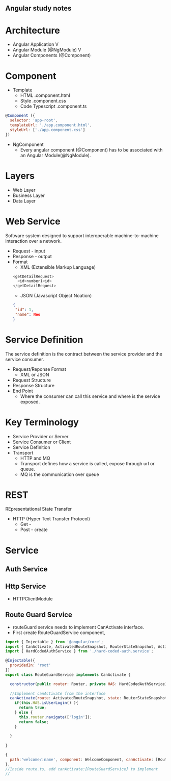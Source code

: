 ## Angular study notes

# Architecture
- Angular Application
  V
- Angular Module (@NgModule)
  V
- Angular Components (@Component)

# Component
- Template
  - HTML .component.html
  - Style .component.css
  - Code Typescript .component.ts

```javascript
@Component ({
  selector: 'app-root',
  templateUrl: './app.component.html',
  styleUrl: ['./app.component.css']
})
```

- NgComponent
  - Every angular component (@Component) has to be associated with an Angular Module(@NgModule). 
  
  
# Layers
- Web Layer
- Business Layer
- Data Layer


# Web Service
Software system designed to support interoperable machine-to-machine interaction over a network. 

- Request - input
- Response - output
- Format
  - XML (Extensible Markup Language)
  ```javascript
  <getDetailRequest>
    <id>number1<id>
  </getDetailRequest>
  ```
  - JSON (Javascript Object Noation)
  ```json
  {
   "id": 1,
   "name": Neo
  }
  ```
# Service Definition
The service definition is the contract between the service provider and the service consumer.
- Request/Reponse Format
  - XML or JSON
- Request Structure
- Response Structure
- End Point
  - Where the consumer can call this service and where is the service exposed. 

# Key Terminology
- Service Provider or Server
- Service Consumer or Client
- Service Definition
- Transport
  - HTTP and MQ
  - Transport defines how a service is called, expose through url or queue.
  - MQ is the communication over queue
 
# REST
REpresentational State Transfer
- HTTP (Hyper Text Transfer Protocol)
  - Get - 
  - Post - create
 
# Service

## Auth Service

## Http Service
  - HTTPClientModule
  
## Route Guard Service
- routeGuard service needs to implement CanActivate interface.
- First create RouteGuardService component,
```javascript
import { Injectable } from '@angular/core';
import { CanActivate, ActivatedRouteSnapshot, RouterStateSnapshot, ActivatedRoute, Router } from '@angular/router';
import { HardCodedAuthService } from './hard-coded-auth.service';

@Injectable({
  providedIn: 'root'
})
export class RouteGuardService implements CanActivate {

  constructor(public router: Router, private HAS: HardCodedAuthService) { }
  
  //Implement canActivate from the interface
  canActivate(route: ActivatedRouteSnapshot, state: RouterStateSnapshot){
    if(this.HAS.isUserLogin() ){
      return true;
    } else {
      this.router.navigate(['login']);
      return false;
    }
    
  }
  
}
```


```javascript
{
  path:'welcome/:name', component: WelcomeComponent, canActivate: [RouteGuardService]
}, 
//Inside route.ts, add canActivate:[RouteGuardService] to implement
//
```


